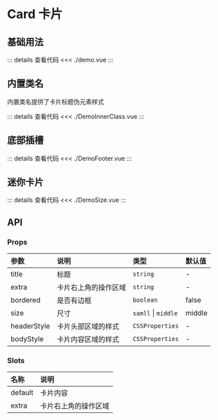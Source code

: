 # Card 卡片

<script setup>
import Demo from './Demo.vue'
import DemoInnerClass from './DemoInnerClass.vue'
import DemoSize from './DemoSize.vue'
import DemoFooter from './DemoFooter.vue'
</script>

## 基础用法

<Demo1></Demo1>

::: details 查看代码
<<< ./demo.vue
:::

## 内置类名
内置类名提供了卡片标题伪元素样式

<DemoInnerClass></DemoInnerClass>

::: details 查看代码
<<< ./DemoInnerClass.vue
:::

## 底部插槽

<DemoFooter></DemoFooter>

::: details 查看代码
<<< ./DemoFooter.vue
:::

## 迷你卡片

<DemoSize></DemoSize>

::: details 查看代码
<<< ./DemoSize.vue
:::

## API

### Props

| 参数  | 说明  | 类型   | 默认值 |
| :---- | :---- | :---- | :----  |
| title | 标题  | `string` |    -   |
| extra | 卡片右上角的操作区域 | `string` |    -   |
| bordered | 是否有边框 | `boolean` |    false   |
| size | 尺寸  | `samll` \| `middle` | middle |
| headerStyle | 卡片头部区域的样式 | `CSSProperties` |    -   |
| bodyStyle | 卡片内容区域的样式 | `CSSProperties` |    -   |

### Slots

| 名称  | 说明  |
| :---- | :---- |
| default | 卡片内容 |
| extra | 卡片右上角的操作区域 |
